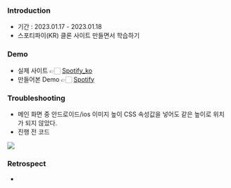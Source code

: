 
### Introduction
- 기간 : 2023.01.17 - 2023.01.18
- 스포티파이(KR) 클론 사이트 만들면서 학습하기

### Demo
- 실제 사이트 👉🏻 [Spotify_ko](https://www.spotify.com/kr-ko/)<div>
- 만들어본 Demo 👉🏻 [Spotify](https://heeye-log.github.io/spotify-website/)</div>

### Troubleshooting
- 메인 화면 중 안드로이드/ios 이미지 높이 CSS 속성값을 넣어도 같은 높이로 위치가 되지 않았다. 
- 진행 전 코드 
 <img align="absmiddle" src="…">

### Retrospect
- 
